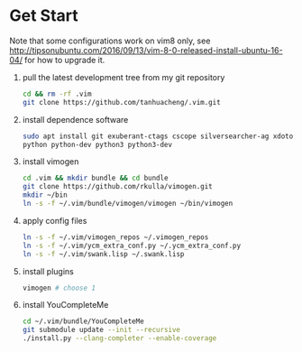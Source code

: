 Get Start
====================================================================================================

Note that some configurations work on vim8 only, see
http://tipsonubuntu.com/2016/09/13/vim-8-0-released-install-ubuntu-16-04/ for how to upgrade it.


1. pull the latest development tree from my git repository

    ```sh
    cd && rm -rf .vim
    git clone https://github.com/tanhuacheng/.vim.git
    ```

2. install dependence software

    ```sh
    sudo apt install git exuberant-ctags cscope silversearcher-ag xdotool build-essential cmake \
    python python-dev python3 python3-dev
    ```

3. install vimogen

    ```sh
    cd .vim && mkdir bundle && cd bundle
    git clone https://github.com/rkulla/vimogen.git
    mkdir ~/bin
    ln -s -f ~/.vim/bundle/vimogen/vimogen ~/bin/vimogen
    ```

4. apply config files

    ```sh
    ln -s -f ~/.vim/vimogen_repos ~/.vimogen_repos
    ln -s -f ~/.vim/ycm_extra_conf.py ~/.ycm_extra_conf.py
    ln -s -f ~/.vim/swank.lisp ~/.swank.lisp
    ```

5. install plugins

    ```sh
    vimogen # choose 1
    ```

6. install YouCompleteMe

    ```sh
    cd ~/.vim/bundle/YouCompleteMe
    git submodule update --init --recursive
    ./install.py --clang-completer --enable-coverage
   ```
